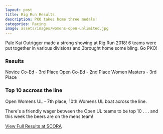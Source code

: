 ```yaml
---
layout: post
title: Rig Run Results
description: PKO takes home three medals!
categories: Racing
image: assets/images/womens-open-unlimited.jpg
---
```


Pale Kai Outrigger made a strong showing at Rig Run 2018! 6 teams were put together in various divisions and 3brought home some bling. Go PKO!

### Results

Novice Co-Ed - 3rd Place
Open Co-Ed - 2nd Place
Women Masters - 3rd Place


### Top 10 accross the line
Open Womens UL - 7th place, 10th Womens UL boat across the line. 

There's a friendly wager between the Open UL teams to be top 10 . . .  and this week the beers are on the mens team! 

<a href="http://www.scora.org/race-results/">View Full Results at SCORA</a>
